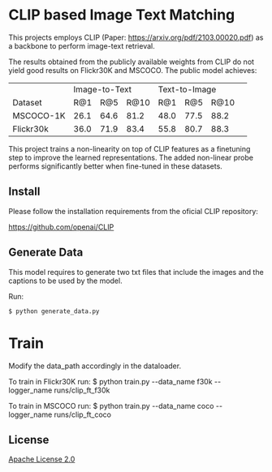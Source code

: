 # CLIP based Image Text Matching 

This projects employs CLIP (Paper: https://arxiv.org/pdf/2103.00020.pdf) as a backbone to perform image-text retrieval.

The results obtained from the publicly available weights from CLIP do not yield good results on Flickr30K and MSCOCO.
The public model achieves:

<table>
  <tr>
    <td></td>
    <td colspan="3">Image-to-Text</td>
    <td colspan="3">Text-to-Image</td>
    <td></td>
  </tr>
  <tr>
    <td>Dataset</td>
    <td>R@1</td>
    <td>R@5</td>
    <td>R@10</td>
    <td>R@1</td>
    <td>R@5</td>
    <td>R@10</td>

  </tr>
  <tr>
    <td>MSCOCO-1K</td>
    <td>26.1</td>
    <td>64.6</td>
    <td>81.2</td>
    <td>48.0</td>
    <td>77.5</td>
    <td>88.2</td>
  </tr>
  <tr>  
    <td>Flickr30k</td>
    <td>36.0</td>
    <td>71.9</td>
    <td>83.4</td>
    <td>55.8</td>
    <td>80.7</td>
    <td>88.3</td>
  </tr>
</table>

This project trains a non-linearity on top of CLIP features as a finetuning step to improve the learned representations.
The added non-linear probe performs significantly better when fine-tuned in these datasets.


## Install

Please follow the installation requirements from the oficial CLIP repository:

https://github.com/openai/CLIP

## Generate Data

This model requires to generate two txt files that include the images and the captions to be used by the model.

Run:

    $ python generate_data.py


# Train

Modify the data_path accordingly in the dataloader. 

To train in Flickr30K run:
    $ python train.py --data_name f30k --logger_name runs/clip_ft_f30k

To train in MSCOCO run:
    $ python train.py --data_name coco --logger_name runs/clip_ft_coco

## License

[Apache License 2.0](http://www.apache.org/licenses/LICENSE-2.0)